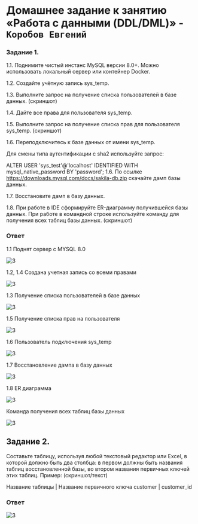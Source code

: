  # Домашнее задание к занятию «Работа с данными (DDL/DML)» - `Коробов Евгений`

### Задание 1.
1.1. Поднимите чистый инстанс MySQL версии 8.0+. Можно использовать локальный сервер или контейнер Docker.

1.2. Создайте учётную запись sys_temp.

1.3. Выполните запрос на получение списка пользователей в базе данных. (скриншот)

1.4. Дайте все права для пользователя sys_temp.

1.5. Выполните запрос на получение списка прав для пользователя sys_temp. (скриншот)

1.6. Переподключитесь к базе данных от имени sys_temp.

Для смены типа аутентификации с sha2 используйте запрос:

ALTER USER 'sys_test'@'localhost' IDENTIFIED WITH mysql_native_password BY 'password';
1.6. По ссылке https://downloads.mysql.com/docs/sakila-db.zip скачайте дамп базы данных.

1.7. Восстановите дамп в базу данных.

1.8. При работе в IDE сформируйте ER-диаграмму получившейся базы данных. При работе в командной строке используйте команду для получения всех таблиц базы данных. (скриншот)
### Ответ
1.1 Поднят сервер с MYSQL 8.0

![3](https://github.com/nespaces/sdb-homeworks/blob/main/img/sql/1.png)

1.2, 1.4 Создана учетная запись со всеми правами

![3](https://github.com/nespaces/sdb-homeworks/blob/main/img/sql/2.png)

1.3 Получение списка пользователей в базе данных

![3](https://github.com/nespaces/sdb-homeworks/blob/main/img/sql/3.png)

1.5 Получение списка прав на пользователя

![3](https://github.com/nespaces/sdb-homeworks/blob/main/img/sql/4.png)

1.6 Пользователь подключения sys_temp

![3](https://github.com/nespaces/sdb-homeworks/blob/main/img/sql/5.png)

1.7 Восстановление дампа в базу данных

![3](https://github.com/nespaces/sdb-homeworks/blob/main/img/sql/6.png)

1.8 ER диаграмма

![3](https://github.com/nespaces/sdb-homeworks/blob/main/img/sql/7.png)

Команда получения всех таблиц базы данных

![3](https://github.com/nespaces/sdb-homeworks/blob/main/img/sql/8.png)

## Задание 2. 
Составьте таблицу, используя любой текстовый редактор или Excel, в которой должно быть два столбца: в первом должны быть названия таблиц восстановленной базы, во втором названия первичных ключей этих таблиц. Пример: (скриншот/текст)

Название таблицы | Название первичного ключа
customer         | customer_id

### Ответ
![3](https://github.com/nespaces/sdb-homeworks/blob/main/img/sql/10.png)
